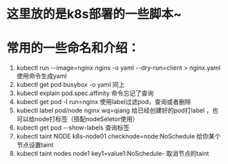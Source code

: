 # 这里放的是k8s部署的一些脚本~
# 常用的一些命名和介绍：
1. kubectl run  --image=nginx nginx -o yaml --dry-run=client > nginx.yaml  使用命令生成yaml
2. kubectl get pod busybox -o yaml 同上
3. kubectl explain pod.spec.affinity   命令忘记了查询
4. kubectl get pod -l run=nginx     使用label过滤pod，查询或者删除
5. kubectl label pod/node nginx wq=qiang    给已经创建好的pod打label ，也可以给node打标签（搭配nodeSeletor使用）
6. kubectl get pod --show-labels   查询标签
7. kubectl taint NODE k8s-node01 checknode=node:NoSchedule  给你某个节点设置taint   
8. kubectl taint nodes node1 key1=value1:NoSchedule-        取消节点的taint

